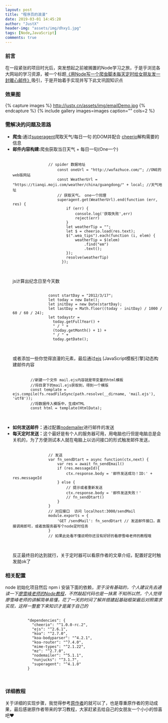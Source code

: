 ```yaml
---
layout: post
title: "程序员的浪漫"
date: 2019-03-01 14:45:28
author: "JustX"
header-img: "assets/img/dhxy1.jpg"
tags: [Node,JavaScript]
comments: true
---
```


<section>
<h3>前言</h3>
    <p>
        在一段紧张的项目时光后，突发想起之前被搁置的Node学习之旅，于是乎浏览各大网站的学习资源，被一个标题<a href="https://github.com/Vincedream/NodeMail" target="_blank">《用Node写一个爬虫脚本每天定时给女朋友发一封暖心邮件》</a>吸引，于是开始着手实现并写下此文巩固知识点
    </p>
</section>

<h3>效果图</h3>

{% capture images %}
    http://justx.cn/assets/img/emailDemo.jpg
{% endcapture %}
{% include gallery images=images caption="" cols=2 %}

<h3>需解决的问题及思路</h3>
<section>
    <ul>
		<li>
            <b>爬虫:</b>通过<a href="https://www.npmjs.com/package/superagent">superagent</a>爬取天气/每日一句 的DOM并配合 <a href="https://www.npmjs.com/package/cheerio">cheerio</a>解构需要的信息
        </li>
        <li>
            <b>邮件内容构建:</b>爬虫获取当日天气 + 每日一句(One一个)
            <pre>
            	<code>
            	// spider 数据地址
                    const oneUrl = "http://wufazhuce.com/"; //ONE的web版网站
                    const WeatherUrl = "https://tianqi.moji.com/weather/china/guangdong/" + local; //天气地址
                    // 获取天气， one一个同理
					superagent.get(WeatherUrl).end(function (err, res) {
                        if (err) {
                            console.log('获取失败',err)
                            reject(err)
                        }
                        let weatherTip = "";
                        let $ = cheerio.load(res.text);
                        $(".wea_tips").each(function (i, elem) {
                            weatherTip = $(elem)
                                .find("em")
                                .text();
                        });
                        resolve(weatherTip)
                      });
				</code>
				</pre>
                js计算出纪念日至今天数
                <pre>
                <code>
                const startDay = "2012/3/17";
                let today = new Date();
                let initDay = new Date(startDay);
                let lastDay = Math.floor((today - initDay) / 1000 / 60 / 60 / 24);
                let todaystr =
                  today.getFullYear() +
                  " / " +
                  (today.getMonth() + 1) +
                  " / " +
                  today.getDate();
                </code>
                </pre>
                或者添加一些你觉得浪漫的元素，最后通过<a href="https://www.npmjs.com/package/ejs">ejs</a> [JavaScript模板引擎]动态构建邮件内容
            <pre>
            	<code>
        //新建一个文件 mail.ejs内容就是带变量的html模板
        //将目录下的mail.ejs获取到，得到一个模版
        const template = ejs.compile(fs.readFileSync(path.resolve(__dirname, 'mail.ejs'), 'utf8'));
        //将数据传入模版中，生成HTML
        const html = template(HtmlData);
        	</code>
        </pre>
        </li>
        <li>
        <b>如何发送邮件：</b>通过配置<a href="https://nodemailer.com/about/">nodemailer</a>进行邮件的发送
        </li>
        <li>
        <b>每天定时发送：</b>这个最好是有个人的服务器可用，用电脑也行但是电脑总是会关机的，为了方便测试本人就在电脑上以访问接口的形式触发邮件发送，
            <pre>
            	<code>
                // 发送
                var fn_sendDtart = async function(ctx,next) {
                    var res = await fn_sendEmail()
                    if (res.messageId){
                        ctx.response.body = '邮件发送成功！ID:' + res.messageId
                    } else {
                        // 提示或者重新发送
                        ctx.response.body = '邮件发送失败！'
                        // fn_sendDtart()
                    }
                }
                // 对应接口  访问 localhost:3000/sendMail
                module.exports = {
                    'GET /sendMail': fn_sendDtart // 发送邮件接口，直接调用即可，或者放服务器写个node定时任务
                }
                // 如果此处看不懂说明你还没有好好的看廖雪峰老师的教程哦
            	</code>
            </pre>
            反正最终目的达到就行，关于定时器可以看原作者的文章介绍，配置好定时触发就ok了
        </li>
</ul>
</section>

<h3>相关配置</h3>
<section>
    <p>
        node 初始化项目然后 npm i 安装下面的依赖，<em>至于没有基础的，个人建议先去通读一下<a href="https://www.liaoxuefeng.com/wiki/001434446689867b27157e896e74d51a89c25cc8b43bdb3000/001434501245426ad4b91f2b880464ba876a8e3043fc8ef000" target="_blank">廖雪峰老师的Node教程</a>，不然敲起代码也是一抹黑 不知所以然，个人觉得廖雪峰老师的讲解简单易懂，花了一天的时间了解并搭建起基础框架最后对照需求实现，这样一整套下来知识才是属于自己的</em>
    </p>
    <pre>
        <code>
          "dependencies": {
            "cheerio": "^1.0.0-rc.2",
            "ejs": "^2.6.1",
            "koa": "^2.7.0",
            "koa-bodyparser": "^4.2.1",
            "koa-router": "^7.4.0",
            "mime-types": "^2.1.22",
            "mz": "^2.7.0",
            "nodemailer": "^5.1.1",
            "nunjucks": "^3.1.7",
            "superagent": "^4.1.0"
          }
        </code>
    </pre>
</section>

<h3>详细教程</h3>

<section>关于详细的实现步骤，我觉得参考<a href="https://github.com/Vincedream/NodeMail">原作者</a>的就可以了，也是尊重原作者的劳动成果，最后感谢原作者带来的学习教程，大家赶紧去给自己的女朋友一个小小的惊喜吧❤️</section>



